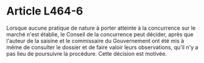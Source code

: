 # Article L464-6

Lorsque aucune pratique de nature à porter atteinte à la concurrence sur le marché n'est établie, le Conseil de la concurrence peut décider, après que l'auteur de la saisine et le commissaire du Gouvernement ont été mis à même de consulter le dossier et de faire valoir leurs observations, qu'il n'y a pas lieu de poursuivre la procédure. Cette décision est motivée.
